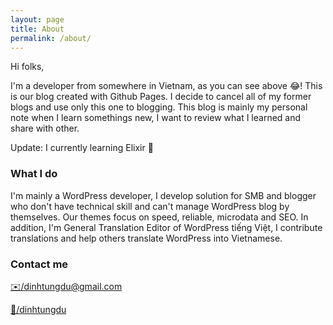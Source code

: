 ```yaml
---
layout: page
title: About
permalink: /about/
---
```


Hi folks,

I'm a developer from somewhere in Vietnam, as you can see above 😂! This is our blog created with Github Pages. I decide to cancel all of my former blogs and use only this one to blogging. This blog is mainly my personal note when I learn somethings new, I want to review what I learned and share with other.

Update: I currently learning Elixir 💪

### What I do

I'm mainly a WordPress developer, I develop solution for SMB and blogger who don't have technical skill and can't manage WordPress blog by themselves. Our themes focus on speed, reliable, microdata and SEO. In addition, I'm General Translation Editor of WordPress tiếng Việt, I contribute translations and help others translate WordPress into Vietnamese.

### Contact me

[✉️/dinhtungdu@gmail.com](mailto:dinhtungdu@gmail.com)

[🐧/dinhtungdu](https://twitter.com/dinhtungdu)
